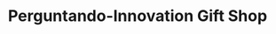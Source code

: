 ---
title: "Perguntando-Innovation Gift Shop"
url: /orlando/perguntando-innovation-gift-shop/
shop: Andenken
---
